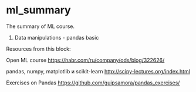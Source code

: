 # ml_summary
The summary of ML course.

1. Data manipulations - pandas basic

Resources from this block:

Open ML course
https://habr.com/ru/company/ods/blog/322626/

pandas, numpy, matplotlib и scikit-learn
http://scipy-lectures.org/index.html

Exercises on Pandas
https://github.com/guipsamora/pandas_exercises/
